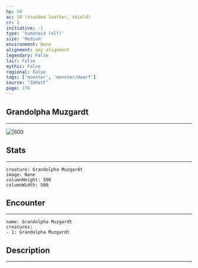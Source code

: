 ```yaml
---
hp: 59
ac: 18 (studded leather, shield)
cr: 2
initiative: -1
type: 'humanoid (elf)'    
size: 'Medium'
environment: None
alignment: any alignment
legendary: False
lair: False
mythic: False
regional: False
tags: ['monster', 'monster/dwarf']
source: "IDRotF"
page: 176
---
```


## Grandolpha Muzgardt
---

![|600](D:/Program%20Files/5e.tools/img/bestiary/IDRotF/Grandolpha%20Muzgardt.jpg)

## Stats
---

```statblock
creature: Grandolpha Muzgardt
image: None
columnHeight: 500
columnWidth: 500
```

## Encounter
---

```encounter-table
name: Grandolpha Muzgardt
creatures:
- 1: Grandolpha Muzgardt
```

## Description
---




